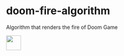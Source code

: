 # doom-fire-algorithm
Algorithm that renders the fire of Doom Game

<img src="https://s3alanmaik.s3-sa-east-1.amazonaws.com/Tab-https___doom-fire-web.netlify.app.gif" width="40" height="40" />
